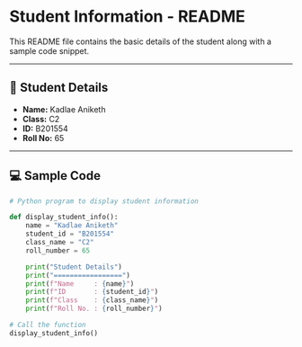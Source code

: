 # Student Information - README

This README file contains the basic details of the student along with a sample code snippet.

---

## 📄 Student Details

- **Name:** Kadlae Aniketh  
- **Class:** C2  
- **ID:** B201554  
- **Roll No:** 65

---

## 💻 Sample Code

```python
# Python program to display student information

def display_student_info():
    name = "Kadlae Aniketh"
    student_id = "B201554"
    class_name = "C2"
    roll_number = 65

    print("Student Details")
    print("=================")
    print(f"Name     : {name}")
    print(f"ID       : {student_id}")
    print(f"Class    : {class_name}")
    print(f"Roll No. : {roll_number}")

# Call the function
display_student_info()
